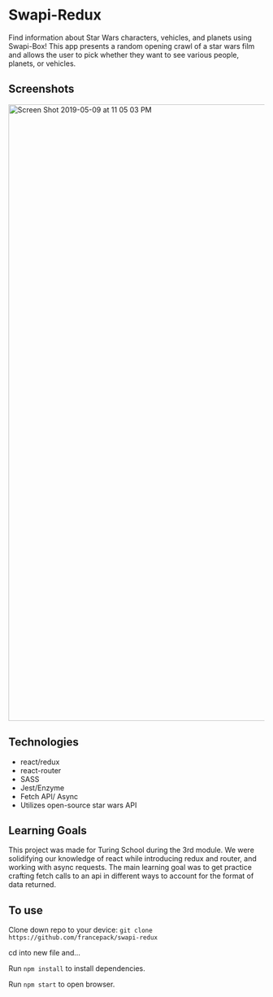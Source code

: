 # Swapi-Redux
Find information about Star Wars characters, vehicles, and planets using Swapi-Box! This app presents a random opening crawl of a star wars film and allows the user to pick whether they want to see various people, planets, or vehicles.

## Screenshots
<img width="1212" alt="Screen Shot 2019-05-09 at 11 05 03 PM" src="https://user-images.githubusercontent.com/44355328/57503815-1c3b4380-72af-11e9-92b4-4be6bb841b3e.png">

## Technologies
- react/redux 
- react-router
- SASS
- Jest/Enzyme
- Fetch API/ Async
- Utilizes open-source star wars API

## Learning Goals
This project was made for Turing School during the 3rd module. We were solidifying our knowledge of react while introducing redux and router, and working with async requests. The main learning goal was to get practice crafting fetch calls to an api in different ways to account for the format of data returned.

## To use
Clone down repo to your device:
```git clone https://github.com/francepack/swapi-redux```

cd into new file and...

Run ```npm install``` to install dependencies.

Run ```npm start``` to open browser.
